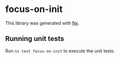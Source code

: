 # focus-on-init

This library was generated with [Nx](https://nx.dev).

## Running unit tests

Run `nx test focus-on-init` to execute the unit tests.
